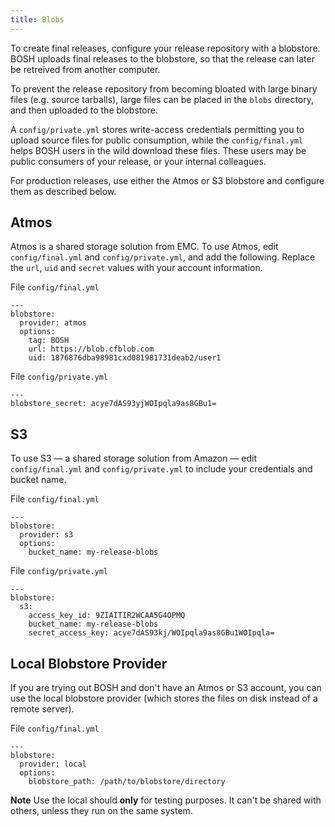```yaml
---
title: Blobs
---
```


To create final releases, configure your release repository with a blobstore. BOSH uploads final releases to the blobstore, so that the release can later be retreived from another computer.

To prevent the release repository from becoming bloated with large binary files (e.g. source tarballs), large files can be placed in the `blobs` directory, and then uploaded to the blobstore.

A `config/private.yml` stores write-access credentials permitting you to upload source files for public consumption, while the `config/final.yml` helps BOSH users in the wild download these files.  These users may be public consumers of your release, or your internal colleagues.

For production releases, use either the Atmos or S3 blobstore and configure them as described below.

## <a id='atmos'></a> Atmos ##

Atmos is a shared storage solution from EMC. To use Atmos, edit `config/final.yml` and `config/private.yml`, and add the following. Replace the `url`, `uid` and `secret` values with your account information.

File `config/final.yml`

    ---
    blobstore:
      provider: atmos
      options:
        tag: BOSH
        url: https://blob.cfblob.com
        uid: 1876876dba98981cxd081981731deab2/user1

File `config/private.yml`

    ---
    blobstore_secret: acye7dAS93yjWOIpqla9as8GBu1=

## <a id='s3'></a>S3 ##

To use S3 — a shared storage solution from Amazon — edit `config/final.yml` and `config/private.yml` to include your credentials and bucket name.

File `config/final.yml`

    ---
    blobstore:
      provider: s3
      options:
        bucket_name: my-release-blobs

File `config/private.yml`

    ---
    blobstore:
      s3:
        access_key_id: 9ZIAITIR2WCAA5G4OPMQ
        bucket_name: my-release-blobs
        secret_access_key: acye7dAS93kj/WOIpqla9as8GBu1WOIpqla=


## <a id="local"></a>Local Blobstore Provider ##

If you are trying out BOSH and don't have an Atmos or S3 account, you can use the local blobstore provider (which stores the files on disk instead of a remote server).

File `config/final.yml`

    ---
    blobstore:
      provider: local
      options:
        blobstore_path: /path/to/blobstore/directory

**Note** Use the local should **only** for testing purposes. It can't be shared with others, unless they run on the same system.
